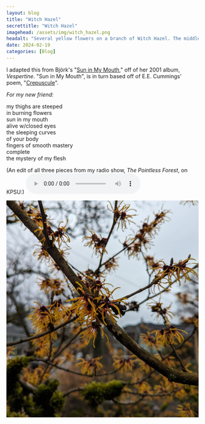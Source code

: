 ```yaml
---
layout: blog
title: "Witch Hazel"
secrettitle: "Witch Hazel"
imagehead: /assets/img/witch_hazel.png
headalt: "Several yellow flowers on a branch of Witch Hazel. The middle flower is the only one in-focus."
date: 2024-02-19
categories: [Blog]
---
```

I adapted this from Björk's "<a href="https://www.youtube.com/watch?v=UhYZXhYIZ3Q">Sun in My Mouth</a>," off of her 2001 album, _Vespertine_. "Sun in My Mouth", is in turn based off of E.E. Cummings' poem, "<a href="https://poets.org/poem/crepuscule">Crepuscule</a>".  
  
_For my new friend:_  
  
my thighs are steeped  
in burning flowers  
sun in my mouth  
alive w/closed eyes  
the sleeping curves  
of your body  
fingers of smooth mastery  
complete  
the mystery of my flesh  

(An edit of all three pieces from my radio show, _The Pointless Forest_, on KPSU:)
<audio controls>
  <source src="/assets/audio/cummingsbjorkkline.ogg" type="audio/ogg">
  <source src="/assets/audio/cummingsbjorkkline.mp3" type="audio/mpeg">
Your browser does not support the audio element.
</audio>

<img src="/assets/img/witch_hazel_big.png" alt="Clumps of yellow flowers on branches of criss-crossing Witch Hazel." width="790">